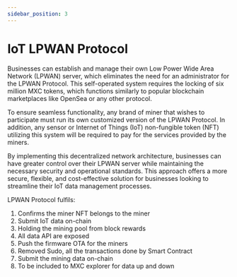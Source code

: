 ```yaml
---
sidebar_position: 3
---
```


# IoT LPWAN Protocol

Businesses can establish and manage their own Low Power Wide Area Network (LPWAN) server, which eliminates the need for an administrator for the LPWAN Protocol. This self-operated system requires the locking of six million MXC tokens, which functions similarly to popular blockchain marketplaces like OpenSea or any other protocol.

To ensure seamless functionality, any brand of miner that wishes to participate must run its own customized version of the LPWAN Protocol. In addition, any sensor or Internet of Things (IoT) non-fungible token (NFT) utilizing this system will be required to pay for the services provided by the miners.

By implementing this decentralized network architecture, businesses can have greater control over their LPWAN server while maintaining the necessary security and operational standards. This approach offers a more secure, flexible, and cost-effective solution for businesses looking to streamline their IoT data management processes.

LPWAN Protocol fulfils:
1. Confirms the miner NFT belongs to the miner
2. Submit IoT data on-chain
3. Holding the mining pool from block rewards
4. All data API are exposed
5. Push the firmware OTA for the miners
6. Removed Sudo, all the transactions done by Smart Contract
7. Submit the mining data on-chain
8. To be included to MXC explorer for data up and down